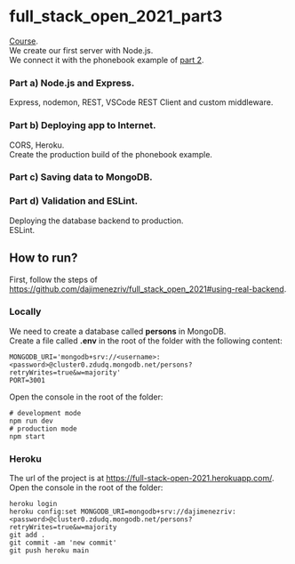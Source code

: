 # full_stack_open_2021_part3

[Course](https://fullstackopen.com/en/part3).<br>
We create our first server with Node.js.<br>
We connect it with the phonebook example of [part 2](https://github.com/dajimenezriv/full_stack_open_2021).

### Part a) Node.js and Express.
Express, nodemon, REST, VSCode REST Client and custom middleware.

### Part b) Deploying app to Internet.
CORS, Heroku.<br>
Create the production build of the phonebook example.

### Part c) Saving data to MongoDB.

### Part d) Validation and ESLint.
Deploying the database backend to production.<br>
ESLint.

## How to run?

First, follow the steps of https://github.com/dajimenezriv/full_stack_open_2021#using-real-backend.

### Locally

We need to create a database called <b>persons</b> in MongoDB.<br>
Create a file called <b>.env</b> in the root of the folder with the following content:

```
MONGODB_URI='mongodb+srv://<username>:<password>@cluster0.zdudq.mongodb.net/persons?retryWrites=true&w=majority'
PORT=3001
```

Open the console in the root of the folder:

```console
# development mode
npm run dev
# production mode
npm start
```

### Heroku

The url of the project is at https://full-stack-open-2021.herokuapp.com/.
Open the console in the root of the folder:

```console
heroku login
heroku config:set MONGODB_URI=mongodb+srv://dajimenezriv:<password>@cluster0.zdudq.mongodb.net/persons?retryWrites=true&w=majority
git add .
git commit -am 'new commit'
git push heroku main
```

